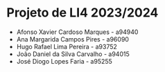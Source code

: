 # Projeto de LI4 2023/2024

- Afonso Xavier Cardoso Marques - a94940
- Ana Margarida Campos Pires - a96090 
- Hugo Rafael Lima Pereira - a93752 
- João Daniel da Silva Carvalho - a94015 
- José Diogo Lopes Faria - a95255 









